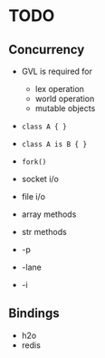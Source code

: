 TODO
====

## Concurrency

 * GVL is required for
   * lex operation
   * world operation
   * mutable objects

 * `class A { }`
 * `class A is B { }`
 * `fork()`
 * socket i/o
 * file i/o
 * array methods
 * str methods
 * -p
 * -lane
 * -i

## Bindings

 * h2o
 * redis

